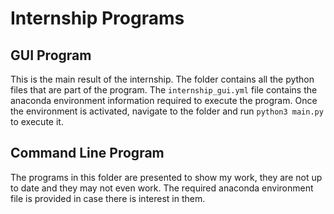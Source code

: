 # Internship Programs

## GUI Program

This is the main result of the internship. The folder contains all the python
files that are part of the program. The `internship_gui.yml` file contains the
anaconda environment information required to execute the program. Once the
environment is activated, navigate to the folder and run `python3 main.py` to
execute it.

## Command Line Program

The programs in this folder are presented to show my work, they are not up to
date and they may not even work. The required anaconda environment file is
provided in case there is interest in them.
